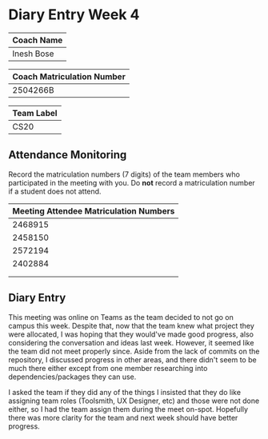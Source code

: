 # Diary Entry Week 4

| Coach Name |
| ---------- |
| Inesh Bose |

| Coach Matriculation Number |
| -------------------------- |
| 2504266B                   |

| Team Label |
| ---------- |
| CS20       |

## Attendance Monitoring

Record the matriculation numbers (7 digits) of the team members who participated in the meeting with you.  Do **not** record a matriculation number if a student does not attend.

| Meeting Attendee Matriculation Numbers |
| -------------------------------------- |
| 2468915                                |
| 2458150                                |
| 2572194                                |
| 2402884                                |
|                                        |
|                                        |

## Diary Entry

<!-- Diary entries are marked on a pass/fail basis and are intended to help you build evidence for designing your PIA. If you make a reasonable attempt at the diary each week then you will receive the full mark for the diary. Use the diary to record your observations about the Level 3 Team Projects. Each diary entry should describe issues that you were asked to help with during the laboratory by your project team and the advice you gave to resolve the problem. Consider how the evidence from the diary entry might inform the design of your PIA, as well as any recommendations for changing the delivery of the course in light of the issue raised. -->

This meeting was online on Teams as the team decided to not go on campus this week. Despite that, now that the team knew what project they were allocated, I was hoping that they would've made good progress, also considering the conversation and ideas last week. However, it seemed like the team did not meet properly since. Aside from the lack of commits on the repository, I discussed progress in other areas, and there didn't seem to be much there either except from one member researching into dependencies/packages they can use.

I asked the team if they did any of the things I insisted that they do like assigning team roles (Toolsmith, UX Designer, etc) and those were not done either, so I had the team assign them during the meet on-spot. Hopefully there was more clarity for the team and next week should have better progress.
